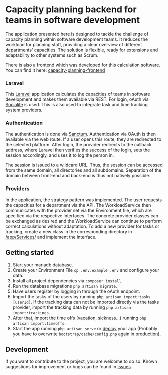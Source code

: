 # Capacity planning backend for teams in software development

The application presented here is designed to tackle the challenge of capacity planning within software development
teams. It reduces the workload for planning staff, providing a clear overview of different departments' capacities. The
solution is flexible, ready for extensions and adaptability to other systems such as Scrum.

There is also a frontend which was developed for this calculation software. You can find it here: [capacity-planning-frontend](https://github.com/lorenzpfei/capacity-planning-frontend)


### Laravel

This [Laravel](https://github.com/laravel/laravel) application calculates the capacities of teams in software
development and makes them available via REST.
For login, oAuth via [Socialite](https://github.com/laravel/socialite) is used. This is also used to integrate task and
time tracking system providers.


### Authentication

The authentication is done via [Sanctum](https://github.com/laravel/sanctum). Authentication via OAuth is then available
via the web route. If a user opens this route, they are redirected to the selected platform. After login, the provider
redirects to the callback address, where Laravel then verifies the success of the login, sets the session accordingly,
and uses it to log the person in.

The session is issued to a wildcard URL. Thus, the session can be accessed from the same domain, all directories and all
subdomains. Separation of the domain between front-end and back-end is thus not natively possible.


### Providers

In the application, the strategy pattern was implemented. The user requests the capacities for a department via the API.
The WorkloadService then communicates with the provider set via the Environment file, which are specified via the
respective interfaces. The concrete provider classes can be exchanged as desired and the WorkloadService can continue to
perform correct calculations without adaptation.
To add a new provider for tasks or tracking, create a new class in the corresponding directory
in [/app/Services/](./app/Services) and implement the interface.


## Getting started

1. Start your mariadb database.
2. Create your Environment File `cp .env.example .env` and configure your data.
3. Install all project dependencies via `composer install`.
4. Run the database migrations `php artisan migrate`.
5. Have users register by logging in through the oAuth endpoint.
6. Import the tasks of the users by running `php artisan import:tasks [userId]`. If the tracking data can not be imported directly via the tasks provider, import the tracking data by running `php artisan import:trackings`.
7. After that, import the time offs (vacation, sickness...) running `php artisan import:timeoffs`.
8. Start the app running `php artisan serve` or [deploy](https://laravel.com/docs/10.x/deployment]) your app (Probably you have to overwrite `bootstrap/cache/config.php` again in production).


## Development

If you want to contribute to the project, you are welcome to do so. Known suggestions for improvement or bugs can be found in [Issues](https://github.com/lorenzpfei/capacity-planning-backend/issues).
